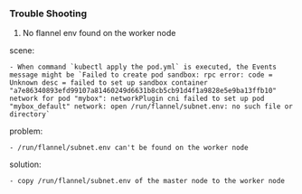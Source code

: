 ### Trouble Shooting

1. No flannel env found on the worker node

scene: 

	- When command `kubectl apply the pod.yml` is executed, the Events message might be `Failed to create pod sandbox: rpc error: code = Unknown desc = failed to set up sandbox container "a7e86340893efd99107a81460249d6631b8cb5cb91d4f1a9828e5e9ba13ffb10" network for pod "mybox": networkPlugin cni failed to set up pod "mybox_default" network: open /run/flannel/subnet.env: no such file or directory`

problem: 

	- /run/flannel/subnet.env can't be found on the worker node

solution: 

	- copy /run/flannel/subnet.env of the master node to the worker node
